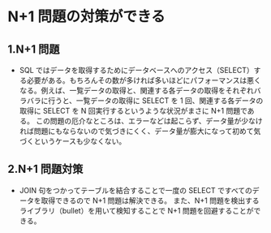 # N+1 問題の対策ができる

## 1.N+1 問題

- SQL ではデータを取得するためにデータベースへのアクセス（SELECT）する必要がある。もちろんその数が多ければ多いほどにパフォーマンスは悪くなる。例えば、一覧データの取得と、関連する各データの取得をそれぞれバラバラに行うと、一覧データの取得に SELECT を 1 回、関連する各データの取得に SELECT を N 回実行するというような状況がまさに N+1 問題である。
  この問題の厄介なところは、エラーなどは起こらず、データ量が少なければ問題にもならないので気づきにくく、データ量が膨大になって初めて気づくというケースも少なくない。

## 2.N+1 問題対策

- JOIN 句をつかってテーブルを結合することで一度の SELECT ですべてのデータを取得できるので N+1 問題は解決できる。
  また、N+1 問題を検出するライブラリ（bullet）を用いて検知することで N+1 問題を回避することができる。
